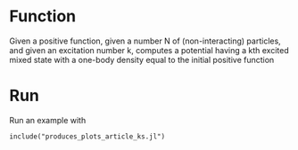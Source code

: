 # Function
Given a positive function, given a number N of (non-interacting) particles, and given an excitation number k, computes a potential having a kth excited mixed state with a one-body density equal to the initial positive function

# Run
Run an example with
```
include("produces_plots_article_ks.jl")
```
